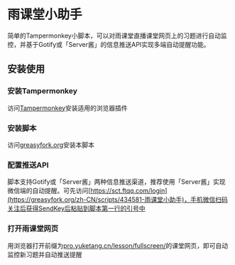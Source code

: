 # 雨课堂小助手
简单的Tampermonkey小脚本，可以对雨课堂直播课堂网页上的习题进行自动监控，并基于Gotify或「Server酱」的信息推送API实现多端自动提醒功能。

## 安装使用

### 安装Tampermonkey

访问[Tampermonkey](https://www.tampermonkey.net/)安装适用的浏览器插件

### 安装脚本

访问[greasyfork.org](https://greasyfork.org/zh-CN/scripts/434581-雨课堂小助手)安装本脚本

### 配置推送API

脚本支持Gotify或「Server酱」两种信息推送渠道，推荐使用「Server酱」实现微信端的自动提醒。可先访问[https://sct.ftqq.com/login](https://greasyfork.org/zh-CN/scripts/434581-雨课堂小助手)，手机微信扫码关注后获得SendKey后粘贴到脚本第一行的引号中

### 打开雨课堂网页

用浏览器打开前缀为[pro.yuketang.cn/lesson/fullscreen/](pro.yuketang.cn/lesson/fullscreen/)的课堂网页，即可自动监控新习题并自动推送提醒
